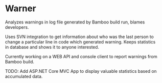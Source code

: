# Warner
Analyzes warnings in log file generated by Bamboo build run, blames developers.

Uses SVN integration to get information about who was the last person to change a particular line in code which generated warning.
Keeps statistics in database and shows it to anyone interested.

Currently working on a WEB API and console client to report warnings from Bamboo build.

TODO: Add ASP.NET Core MVC App to display valuable statistics based on accumulated data.
